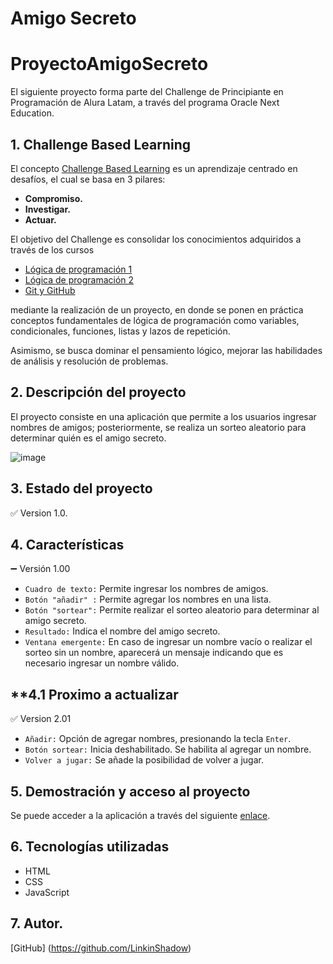 # Amigo Secreto
# ProyectoAmigoSecreto

El siguiente proyecto forma parte del Challenge de Principiante en Programación de Alura Latam, a través del programa Oracle Next Education.
## **1. Challenge Based Learning**

El concepto [Challenge Based Learning](https://www.challengebasedlearning.org/framework/) es un aprendizaje centrado en desafíos, el cual se basa en 3 pilares:
- **Compromiso.**
- **Investigar.**
- **Actuar.**

El objetivo del Challenge es consolidar los conocimientos adquiridos a través de los cursos
- [Lógica de programación 1](https://app.aluracursos.com/course/logica-programacion-sumergete-programacion-javascript)
- [Lógica de programación 2](https://app.aluracursos.com/course/logica-programacion-explorar-funciones-listas)
- [Git y GitHub](https://app.aluracursos.com/course/git-github-repositorio-commit-versiones)

mediante la realización de un proyecto, en donde se ponen en práctica conceptos fundamentales de lógica de programación como variables, condicionales, funciones, listas y lazos de repetición.

Asimismo, se busca dominar el pensamiento lógico, mejorar las habilidades de análisis y resolución de problemas.

## **2. Descripción del proyecto**
El proyecto consiste en una aplicación que permite a los usuarios ingresar nombres de amigos; posteriormente, se realiza un sorteo aleatorio para determinar quién es el amigo secreto.

![image](https://github.com/user-attachments/assets/7b772a14-e610-4b2c-91a2-6401fd076456)


## **3. Estado del proyecto**
:white_check_mark: Version 1.0.

## **4. Características**
:heavy_minus_sign: Versión 1.00
- `Cuadro de texto:` Permite ingresar los nombres de amigos.
- `Botón "añadir" :` Permite agregar los nombres en una lista.
- `Botón "sortear":` Permite realizar el sorteo aleatorio para determinar al amigo secreto.
- `Resultado:` Indica el nombre del amigo secreto.
- `Ventana emergente:` En caso de ingresar un nombre vacío o realizar el sorteo sin un nombre, aparecerá un mensaje indicando que es necesario ingresar un nombre válido.

## **4.1 Proximo a actualizar
:white_check_mark: Version 2.01
- `Añadir:` Opción de agregar nombres, presionando la tecla `Enter`.
- `Botón sortear:` Inicia deshabilitado. Se habilita al agregar un nombre.
- `Volver a jugar:` Se añade la posibilidad de volver a jugar.

## **5. Demostración y acceso al proyecto**
Se puede acceder a la aplicación a través del siguiente [enlace]().

## **6. Tecnologías utilizadas**

- HTML
- CSS
- JavaScript
## **7.  Autor.**
[GitHub] (https://github.com/LinkinShadow)
